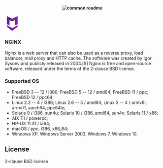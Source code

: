 <h4 align="center">
  <img alt="common readme" src="https://upload.wikimedia.org/wikipedia/commons/thumb/c/c5/Nginx_logo.svg/1024px-Nginx_logo.svg.png">
</h4>


![alt-?????](https://github.com/adam-p/markdown-here/raw/master/src/common/images/icon48.png "????? ????????? ???????? 1")

### NGINX 
Nginx is a web server that can also be used as a reverse proxy, load balancer, mail proxy and HTTP cache. The software was created by Igor Sysoev and publicly released in 2004.[9] Nginx is free and open-source software, released under the terms of the 2-clause BSD license.

### Supported OS

* FreeBSD 3 -- 12 / i386; FreeBSD 5 -- 12 / amd64; FreeBSD 11 / ppc; FreeBSD 12 / ppc64;
* Linux 2.2 -- 4 / i386; Linux 2.6 -- 5 / amd64; Linux 3 -- 4 / armv6l, armv7l, aarch64, ppc64le;
* Solaris 9 / i386, sun4u; Solaris 10 / i386, amd64, sun4v; Solaris 11 / x86;
* AIX 7.1 / powerpc;
* HP-UX 11.31 / ia64;
* macOS / ppc, i386, x86_64;
* Windows XP, Windows Server 2003, Windows 7, Windows 10.


## License

2-clause BSD license
